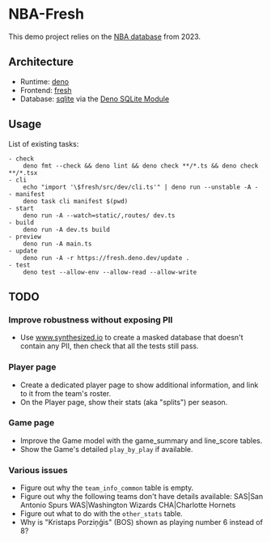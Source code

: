 # NBA-Fresh

This demo project relies on the
[NBA database](https://www.kaggle.com/datasets/wyattowalsh/basketball/data)
from 2023.

## Architecture

- Runtime: [deno](https://docs.deno.com/runtime/)
- Frontend: [fresh](https://fresh.deno.dev/docs/getting-started)
- Database: [sqlite](https://sqlite.org/) via the
  [Deno SQLite Module](https://deno.land/x/sqlite@v3.9.1)

## Usage

List of existing tasks:

```
- check
    deno fmt --check && deno lint && deno check **/*.ts && deno check **/*.tsx
- cli
    echo "import '\$fresh/src/dev/cli.ts'" | deno run --unstable -A -
- manifest
    deno task cli manifest $(pwd)
- start
    deno run -A --watch=static/,routes/ dev.ts
- build
    deno run -A dev.ts build
- preview
    deno run -A main.ts
- update
    deno run -A -r https://fresh.deno.dev/update .
- test
    deno test --allow-env --allow-read --allow-write
```

## TODO

### Improve robustness without exposing PII

- Use www.synthesized.io to create a masked database that doesn't contain any
  PII, then check that all the tests still pass.

### Player page

- Create a dedicated player page to show additional information, and link to it
  from the team's roster.
- On the Player page, show their stats (aka "splits") per season.

### Game page

- Improve the Game model with the game_summary and line_score tables.
- Show the Game's detailed `play_by_play` if available.

### Various issues

- Figure out why the `team_info_common` table is empty.
- Figure out why the following teams don't have details available: SAS|San
  Antonio Spurs WAS|Washington Wizards CHA|Charlotte Hornets
- Figure out what to do with the `other_stats` table.
- Why is "Kristaps Porziņģis" (BOS) shown as playing number 6 instead of 8?
